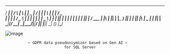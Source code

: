   ____ _        _    _   _ ____  _____ ____ _____ ___ _   _       ___ ___
 / ___| |      / \  | \ | |  _ \| ____/ ___|_   _|_ _| \ | |     |_ _/ _ \
| |   | |     / _ \ |  \| | | | |  _| \___ \ | |  | ||  \| |      | | | | |
| |___| |___ / ___ \| |\  | |_| | |___ ___) || |  | || |\  |  _   | | |_| |
 \____|_____/_/   \_\_| \_|____/|_____|____/ |_| |___|_| \_| (_) |___\___/

![image](https://github.com/user-attachments/assets/7494a6b5-e1b1-4852-9c1d-1dc08b9e8f32)

              ~ GDPR data pseudoniymizer based on Gen AI ~ 
                              for SQL Server

